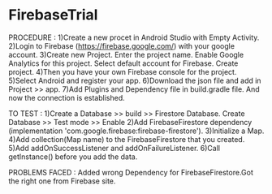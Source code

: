 # FirebaseTrial

PROCEDURE :
1)Create a new procet in Android Studio with Empty Activity.
2)Login to Firebase (https://firebase.google.com/) with your google account.
3)Create new Project.
  Enter the project name.
  Enable Google Analytics for this project.
  Select default account for Firebase.
  Create project.
4)Then you have your own Firebase console for the project.
5)Select Android and register your app.
6)Download the json file and add in Project >> app.
7)Add Plugins and Dependency file in build.gradle file.
 And now the connection is established.
 
TO TEST :
1)Create a Database >> build >> Firestore Database.
  Create Database >> Test mode >> Enable
2)Add FirebaseFirestore dependency (implementation 'com.google.firebase:firebase-firestore').
3)Initialize a Map.
4)Add collection(Map name) to the FirebaseFirestore that you created.
5)Add addOnSuccessListener and addOnFailureListener.
6)Call getInstance() before you add the data.

PROBLEMS FACED :
Added wrong Dependency for FirebaseFirestore.Got the right one from Firebase site.
